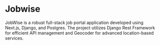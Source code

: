 # Jobwise
JobWise is a robust full-stack job portal application developed using Next.js, Django, and Postgres. The project utilizes Django Rest Framework for efficient API management and Geocoder for advanced location-based services. 
